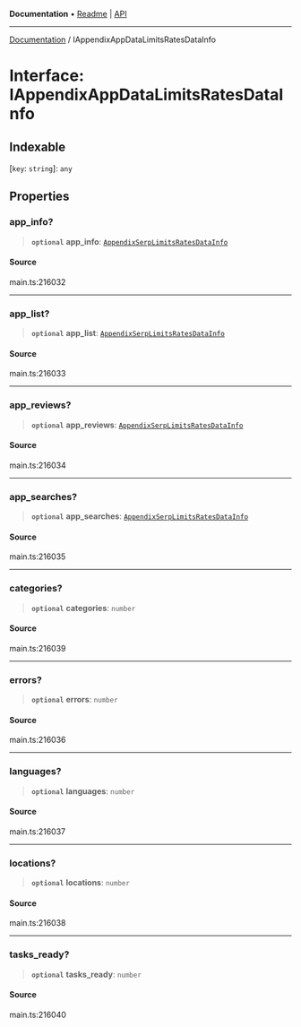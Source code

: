 **Documentation** • [Readme](../README.md) \| [API](../globals.md)

***

[Documentation](../README.md) / IAppendixAppDataLimitsRatesDataInfo

# Interface: IAppendixAppDataLimitsRatesDataInfo

## Indexable

 \[`key`: `string`\]: `any`

## Properties

### app\_info?

> **`optional`** **app\_info**: [`AppendixSerpLimitsRatesDataInfo`](../classes/AppendixSerpLimitsRatesDataInfo.md)

#### Source

main.ts:216032

***

### app\_list?

> **`optional`** **app\_list**: [`AppendixSerpLimitsRatesDataInfo`](../classes/AppendixSerpLimitsRatesDataInfo.md)

#### Source

main.ts:216033

***

### app\_reviews?

> **`optional`** **app\_reviews**: [`AppendixSerpLimitsRatesDataInfo`](../classes/AppendixSerpLimitsRatesDataInfo.md)

#### Source

main.ts:216034

***

### app\_searches?

> **`optional`** **app\_searches**: [`AppendixSerpLimitsRatesDataInfo`](../classes/AppendixSerpLimitsRatesDataInfo.md)

#### Source

main.ts:216035

***

### categories?

> **`optional`** **categories**: `number`

#### Source

main.ts:216039

***

### errors?

> **`optional`** **errors**: `number`

#### Source

main.ts:216036

***

### languages?

> **`optional`** **languages**: `number`

#### Source

main.ts:216037

***

### locations?

> **`optional`** **locations**: `number`

#### Source

main.ts:216038

***

### tasks\_ready?

> **`optional`** **tasks\_ready**: `number`

#### Source

main.ts:216040
